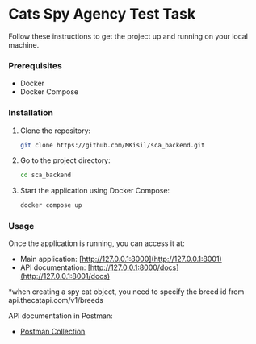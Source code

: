 # Cats Spy Agency Test Task

Follow these instructions to get the project up and running on your local machine.

### Prerequisites

- Docker
- Docker Compose

### Installation

1. Clone the repository:
    ```bash
    git clone https://github.com/MKisil/sca_backend.git
    ```

2. Go to the project directory:
    ```bash
    cd sca_backend
    ```

3. Start the application using Docker Compose:
    ```bash
    docker compose up
    ```

### Usage

Once the application is running, you can access it at:

- Main application: [http://127.0.0.1:8000](http://127.0.0.1:8001)
- API documentation: [http://127.0.0.1:8000/docs](http://127.0.0.1:8001/docs)

*when creating a spy cat object, you need to specify the breed id from api.thecatapi.com/v1/breeds

API documentation in Postman:
- [Postman Collection](https://www.postman.com/material-administrator-77647726/public-workspace/collection/b3zmdw4/spy-cats-agency?action=share&creator=25945130)


